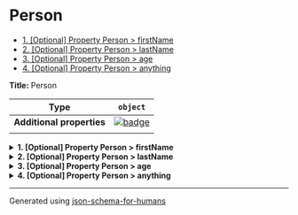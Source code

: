 # Person

- [1. [Optional] Property Person > firstName](#firstName)
- [2. [Optional] Property Person > lastName](#lastName)
- [3. [Optional] Property Person > age](#age)
- [4. [Optional] Property Person > anything](#anything)

**Title:** Person

| Type                      | `object`                                                                                                            |
| ------------------------- | ------------------------------------------------------------------------------------------------------------------- |
| **Additional properties** | [![badge](https://img.shields.io/badge/Any+type-allowed-green)](# "Additional Properties of any type are allowed.") |
|                           |                                                                                                                     |

<details>
<summary><strong> <a name="firstName"></a>1. [Optional] Property Person > firstName</strong>  

</summary>
<blockquote>

| Type | `string` |
| ---- | -------- |
|      |          |

**Description:** The person's first name.

</blockquote>
</details>

<details>
<summary><strong> <a name="lastName"></a>2. [Optional] Property Person > lastName</strong>  

</summary>
<blockquote>

| Type | `string or null` |
| ---- | ---------------- |
|      |                  |

**Description:** The person's last name.

</blockquote>
</details>

<details>
<summary><strong> <a name="age"></a>3. [Optional] Property Person > age</strong>  

</summary>
<blockquote>

| Type | `integer or number` |
| ---- | ------------------- |
|      |                     |

**Description:** Age in years which must be equal to or greater than zero.

| Restrictions |        |
| ------------ | ------ |
| **Minimum**  | &ge; 0 |
|              |        |

</blockquote>
</details>

<details>
<summary><strong> <a name="anything"></a>4. [Optional] Property Person > anything</strong>  

</summary>
<blockquote>

| Type | `integer, string, number or null` |
| ---- | --------------------------------- |
|      |                                   |

**Description:** Ay other info you like

</blockquote>
</details>

----------------------------------------------------------------------------------------------------------------------------
Generated using [json-schema-for-humans](https://github.com/coveooss/json-schema-for-humans)